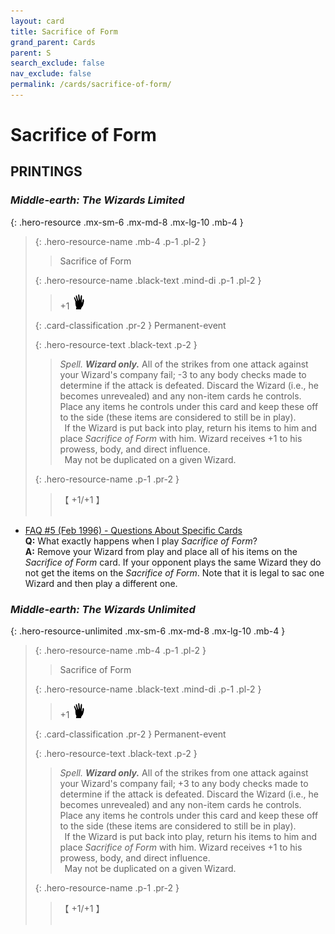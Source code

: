 ```yaml
---
layout: card
title: Sacrifice of Form
grand_parent: Cards
parent: S
search_exclude: false
nav_exclude: false
permalink: /cards/sacrifice-of-form/
---
```


# Sacrifice of Form


## PRINTINGS


### _Middle-earth: The Wizards Limited_

{: .hero-resource .mx-sm-6 .mx-md-8 .mx-lg-10 .mb-4 }
> {: .hero-resource-name .mb-4 .p-1 .pl-2 }
> > <div class="card-mp"></div>
> > <div class="card-name">Sacrifice of Form</div>
>
> {: .hero-resource-name .black-text .mind-di .p-1 .pl-2 }
> > +1 ![](/assets/images/di.svg)
>
> {: .card-classification .pr-2 }
> Permanent-event
>
> {: .hero-resource-text .black-text .p-2 }
> > _Spell._ _**Wizard only.**_ All of the strikes from one attack against your Wizard's company fail; -3 to any body checks made to determine if the attack is defeated. Discard the Wizard (i.e., he becomes unrevealed) and any non-item cards he controls. Place any items he controls under this card and keep these off to the side (these items are considered to still be in play). <br>&ensp;If the Wizard is put back into play, return his items to him and place _Sacrifice of Form_ with him. Wizard receives +1 to his prowess, body, and direct influence. <br>&ensp;May not be duplicated on a given Wizard. 
> 
> {: .hero-resource-name .p-1 .pr-2 }
> > <div class="card-shield">【 +1/+1 】</div>
> > <div class="card-corruption">&nbsp;</div>

 - [FAQ #5 (Feb 1996) - Questions About Specific Cards](/original/rulings/faq-5/#questions-about-specific-cards)<br>**Q:** What exactly happens when I play _Sacrifice of Form_?<br>
**A:** Remove your Wizard from play and place all of his items on the _Sacrifice of Form_ card. If your opponent plays the same Wizard they do not get the items on the _Sacrifice of Form_. Note that it is legal to sac one Wizard and then play a different one.

### _Middle-earth: The Wizards Unlimited_

{: .hero-resource-unlimited .mx-sm-6 .mx-md-8 .mx-lg-10 .mb-4 }
> {: .hero-resource-name .mb-4 .p-1 .pl-2 }
> > <div class="card-mp"></div>
> > <div class="card-name">Sacrifice of Form</div>
>
> {: .hero-resource-name .black-text .mind-di .p-1 .pl-2 }
> > +1 ![](/assets/images/di.svg)
>
> {: .card-classification .pr-2 }
> Permanent-event
>
> {: .hero-resource-text .black-text .p-2 }
> > _Spell._ _**Wizard only.**_ All of the strikes from one attack against your Wizard's company fail; +3 to any body checks made to determine if the attack is defeated. Discard the Wizard (i.e., he becomes unrevealed) and any non-item cards he controls. Place any items he controls under this card and keep these off to the side (these items are considered to still be in play). <br>&ensp;If the Wizard is put back into play, return his items to him and place _Sacrifice of Form_ with him. Wizard receives +1 to his prowess, body, and direct influence. <br>&ensp;May not be duplicated on a given Wizard. 
> 
> {: .hero-resource-name .p-1 .pr-2 }
> > <div class="card-shield">【 +1/+1 】</div>
> > <div class="card-corruption">&nbsp;</div>
